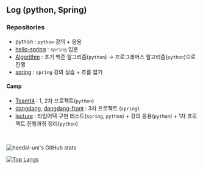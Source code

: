 <!--
**Lluora/Lluora** is a ✨ _special_ ✨ repository because its `README.md` (this file) appears on your GitHub profile.

Here are some ideas to get you started:

- 🔭 I’m currently working on ...
- 🌱 I’m currently learning ...
- 👯 I’m looking to collaborate on ...
- 🤔 I’m looking for help with ...
- 💬 Ask me about ...
- 📫 How to reach me: ...
- 😄 Pronouns: ...
- ⚡ Fun fact: ...
-->
<!--![trophy](https://github-profile-trophy.vercel.app/?username=haedal-uni)-->

## Log (python, Spring)
### Repositories   
- python : `python` 강의 + 응용
- [hello-spring](https://github.com/haedal-uni/hello-spring) : `spring` 입문 
- [Algorithm](https://github.com/haedal-uni/Algorithm) : 초기 백준 알고리즘(`python`) → 프로그래머스 알고리즘(`python`)으로 진행
- [spring](https://github.com/haedal-uni/spring) : `spring` 강의 실습 + 흐름 잡기

#### Camp
- [Team14](https://github.com/haedal-uni/Team14) : 1, 2차 프로젝트(`python`)
- [dangdang](https://github.com/haedal-uni/dangdang), [dangdang-front](https://github.com/haedal-uni/dangdang-front) : 3차 프로젝트 (`spring`)
- [lecture](https://github.com/haedal-uni/lecture) : 타임어택 구현 테스트(`spring`, `python`) + 강의 응용(`python`) + 1차 프로젝트 진행과정 정리(`python`) 

<br>

![haedal-uni's GitHub stats](https://github-readme-stats.vercel.app/api?username=haedal-uni&count_private=true&show_icons=true&theme=dracula)

[![Top Langs](https://github-readme-stats.vercel.app/api/top-langs/?username=haedal-uni&layout=compact)](https://github.com/anuraghazra/github-readme-stats)



<!-- ![Lluora's GitHub stats](https://github-readme-stats.vercel.app/api?username=Lluora&count_private=true&show_icons=true&bg_color=45deg,d299c2,fe9d7&title_color=ffffff&text_color=ffffff) -->
